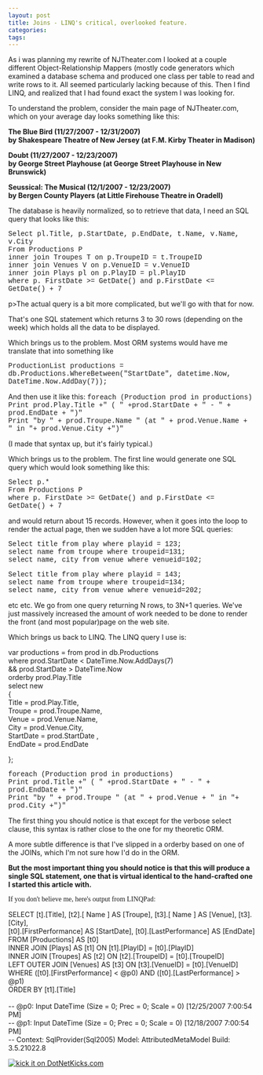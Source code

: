 ```yaml
---
layout: post
title: Joins - LINQ's critical, overlooked feature.
categories: 
tags: 
---
```

As i was planning my rewrite of NJTheater.com I looked at a couple different Object-Relationship Mappers (mostly code generators which examined a database schema and produced one class per table to read and write rows to it.  All seemed particularly lacking because of this.  Then I find LINQ, and realized that I had found exact the system I was looking for.

To understand the problem, consider the main page of NJTheater.com, which on your average day looks something like this:

<strong>The Blue Bird (11/27/2007 - 12/31/2007)      
by Shakespeare Theatre of New Jersey (at F.M. Kirby Theater in Madison) </strong>

<strong>Doubt (11/27/2007 - 12/23/2007)      
by George Street Playhouse (at George Street Playhouse in New Brunswick) </strong>

<strong>Seussical: The Musical (12/1/2007 - 12/23/2007)      
by Bergen County Players (at Little Firehouse Theatre in Oradell) </strong>

The database is heavily normalized, so to retrieve that data, I need an SQL query that looks like this: 

<font face="Courier New">Select pl.Title, p.StartDate, p.EndDate, t.Name, v.Name, v.City      <br /></font><font face="Courier New">From Productions P      <br /></font><font face="Courier New">inner join Troupes T on p.TroupeID = t.TroupeID      <br /></font><font face="Courier New">inner join Venues V on p.VenueID = v.VenueID      <br /></font><font face="Courier New">inner join Plays pl on p.PlayID = pl.PlayID      <br /></font><font face="Courier New">where p. FirstDate &gt;= GetDate() and p.FirstDate &lt;= GetDate() + 7</font></p> p&gt;The actual query is a bit more complicated, but we'll go with that for now.   <p>That's one SQL statement which returns 3 to 30 rows (depending on the week) which holds all the data to be displayed.</p>  <p>Which brings us to the problem.  Most ORM systems would have me translate that into something like</p>  <p><font face="Courier New">ProductionList productions = db.Productions.WhereBetween("StartDate", datetime.Now, DateTime.Now.AddDay(7));</font>

And then use it like this:
<font face="Courier New">foreach (Production prod in productions)      <br />     Print prod.Play.Title +" ( " +prod.StartDate + " - " + prod.EndDate + ")"       <br />     Print "by " + prod.Troupe.Name " (at " + prod.Venue.Name + " in "+ prod.Venue.City +")"</font></p>  <p>(I made that syntax up, but it's fairly typical.)

Which brings us to the problem.  The first line would generate one SQL query  which would look something like this:

<font face="Courier New">Select p.*      <br /></font><font face="Courier New">From Productions P      <br /></font><font face="Courier New">where p. FirstDate &gt;= GetDate() and p.FirstDate &lt;= GetDate() + 7</font>

and would return about 15 records.  However, when it goes into the loop to render the actual page, then we sudden have a lot more SQL queries:

<font face="Courier New">Select title from play where playid = 123;      <br />select name from troupe where troupeid=131;       <br />select name, city  from venue where venueid=102;</font></p>

<font face="Courier New">Select title from play where playid = 143;    <br />select name from troupe where troupeid=134;     <br />select name, city  from venue where venueid=202;</font>   

<p>etc etc.  We go from one query returning N rows, to 3N+1 queries.  We've just massively increased the amount of work needed to be done to render the front (and most popular)page on the web site.</p>  <p>Which brings us back to LINQ.    The LINQ query I use is:

var productions = from prod in db.Productions    <br />        where prod.StartDate &lt; DateTime.Now.AddDays(7)     <br />        &amp;&amp; prod.StartDate &gt; DateTime.Now     <br />        orderby prod.Play.Title     <br />        select new  <br />               {     <br />                   Title = prod.Play.Title,     <br />                   Troupe = prod.Troupe.Name,     <br />                   Venue = prod.Venue.Name,     <br />                   City = prod.Venue.City,     <br />                   StartDate = prod.StartDate ,     <br />                   EndDate = prod.EndDate </p>  <p>               };

 <font face="Courier New">foreach (Production prod in productions)    <br />     Print prod.Title +" ( " +prod.StartDate + " - " + prod.EndDate + ")"     <br />     Print "by " + prod.Troupe " (at " + prod.Venue + " in "+ prod.City +")"</font>   
 
 The first thing you should notice is that except for the verbose select clause, this syntax is rather close to the one for my theoretic ORM.
 
 A more subtle difference is that I've slipped in a orderby based on one of the JOINs, which I'm not sure how I'd  do in the ORM.
 
 <strong>But the most important thing you should notice is that this will produce a single SQL statement, one that is virtual identical to the hand-crafted one I started this article with.</strong>
 
 <font face="ver">If you don't believe me, here's output from LINQPad:</font>
 
 SELECT [t].[Title], [t2].[ Name ] AS [Troupe], [t3].[ Name ] AS [Venue], [t3].[City],    <br />       [t0].[FirstPerformance] AS [StartDate], [t0].[LastPerformance] AS [EndDate]     <br />FROM [Productions] AS [t0]     <br />INNER JOIN [Plays] AS [t1] ON [t1].[PlayID] = [t0].[PlayID]     <br />INNER JOIN [Troupes] AS [t2] ON [t2].[TroupeID] = [t0].[TroupeID]     <br />LEFT OUTER JOIN [Venues] AS [t3] ON [t3].[VenueID] = [t0].[VenueID]     <br />WHERE ([t0].[FirstPerformance] &lt; @p0) AND ([t0].[LastPerformance] &gt; @p1)     <br />ORDER BY [t1].[Title]     <br />    <br />-- @p0: Input DateTime (Size = 0; Prec = 0; Scale = 0) [12/25/2007 7:00:54 PM]     <br />-- @p1: Input DateTime (Size = 0; Prec = 0; Scale = 0) [12/18/2007 7:00:54 PM]     <br />-- Context: SqlProvider(Sql2005) Model: AttributedMetaModel Build: 3.5.21022.8     <br />
 
 <a href="http://www.dotnetkicks.com/kick/?url=http%3a%2f%2fhonestillusion.com%2fblogs%2fblog_0%2farchive%2f2007%2f12%2f18%2fjoins-linq-s-critical-overlooked-feature.aspx"><img alt="kick it on DotNetKicks.com" src="http://www.dotnetkicks.com/Services/Images/KickItImageGenerator.ashx?url=http%3a%2f%2fhonestillusion.com%2fblogs%2fblog_0%2farchive%2f2007%2f12%2f18%2fjoins-linq-s-critical-overlooked-feature.aspx" border="0" /></a>